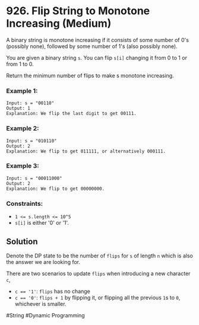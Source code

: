 # 926. Flip String to Monotone Increasing (Medium)

A binary string is monotone increasing if it consists of some number of 0's (possibly none), followed by some number of 1's (also possibly none).

You are given a binary string `s`. You can flip `s[i]` changing it from 0 to 1 or from 1 to 0.

Return the minimum number of flips to make s monotone increasing.

### Example 1:

```
Input: s = "00110"
Output: 1
Explanation: We flip the last digit to get 00111.
```

### Example 2:

```
Input: s = "010110"
Output: 2
Explanation: We flip to get 011111, or alternatively 000111.
```

### Example 3:

```
Input: s = "00011000"
Output: 2
Explanation: We flip to get 00000000.
```

### Constraints:

- `1 <= s.length <= 10^5`
- `s[i]` is either '0' or '1'.

## Solution

Denote the DP state to be the number of `flips` for `s` of length `n` which is also the answer we are looking for.

There are two scenarios to update `flips` when introducing a new character `c`,

- `c == '1'`: `flips` has no change
- `c == '0'`: `flips + 1` by flipping it, or flipping all the previous `1`s to `0`, whichever is smaller.

#String #Dynamic Programming
